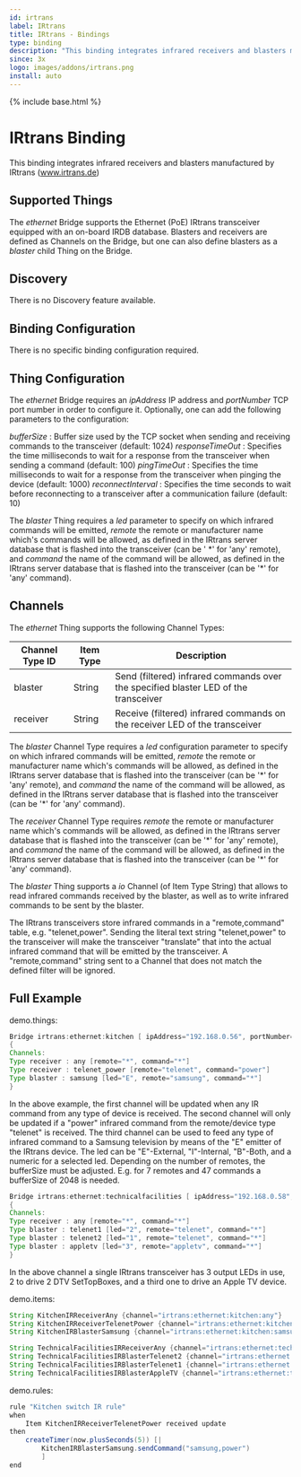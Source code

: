 ```yaml
---
id: irtrans
label: IRtrans
title: IRtrans - Bindings
type: binding
description: "This binding integrates infrared receivers and blasters manufactured by IRtrans (www.irtrans.de)"
since: 3x
logo: images/addons/irtrans.png
install: auto
---
```


<!-- Attention authors: Do not edit directly. Please add your changes to the appropriate source repository -->

{% include base.html %}

# IRtrans Binding

This binding integrates infrared receivers and blasters manufactured by IRtrans (www.irtrans.de)

## Supported Things

The _ethernet_ Bridge supports the Ethernet (PoE) IRtrans transceiver equipped with an on-board IRDB database. Blasters and receivers are defined as Channels on the Bridge, but one can also define blasters as a _blaster_ child Thing on the Bridge.

## Discovery

There is no Discovery feature available.

## Binding Configuration

There is no specific binding configuration required.

## Thing Configuration

The _ethernet_ Bridge requires an _ipAddress_ IP address and _portNumber_ TCP port number in order to configure it. Optionally, one can add the following parameters to the configuration:

_bufferSize_ : Buffer size used by the TCP socket when sending and receiving commands to the transceiver (default: 1024)
_responseTimeOut_ : Specifies the time milliseconds to wait for a response from the transceiver when sending a command (default: 100)
_pingTimeOut_ : Specifies the time milliseconds to wait for a response from the transceiver when pinging the device (default: 1000)
_reconnectInterval_ : Specifies the time seconds to wait before reconnecting to a transceiver after a communication failure (default: 10)

The _blaster_ Thing requires a _led_ parameter to specify on which infrared commands will be emitted, _remote_ the remote or manufacturer name which's commands will be allowed, as defined in the IRtrans server database that is flashed into the transceiver (can be ' \*' for 'any' remote), and _command_ the name of the command will be allowed, as defined in the IRtrans server database that is flashed into the transceiver (can be '*' for 'any' command).

## Channels

The _ethernet_ Thing supports the following Channel Types:

| Channel Type ID | Item Type | Description                                                                         |
|-----------------|-----------|-------------------------------------------------------------------------------------|
| blaster         | String    | Send (filtered) infrared commands over the specified blaster LED of the transceiver |
| receiver        | String    | Receive (filtered) infrared commands on the receiver LED of the transceiver         |

The _blaster_ Channel Type requires a _led_ configuration parameter to specify on which infrared commands will be emitted, _remote_ the remote or manufacturer name which's commands will be allowed, as defined in the IRtrans server database that is flashed into the transceiver (can be '\*' for 'any' remote), and _command_ the name of the command will be allowed, as defined in the IRtrans server database that is flashed into the transceiver (can be '*' for 'any' command).

The _receiver_ Channel Type requires _remote_ the remote or manufacturer name which's commands will be allowed, as defined in the IRtrans server database that is flashed into the transceiver (can be '\*' for 'any' remote), and _command_ the name of the command will be allowed, as defined in the IRtrans server database that is flashed into the transceiver (can be '*' for 'any' command).

The _blaster_ Thing supports a _io_ Channel (of Item Type String) that allows to read infrared commands received by the blaster, as well as to write infrared commands to be sent by the blaster.

The IRtrans transceivers store infrared commands in a "remote,command" table, e.g. "telenet,power". Sending the literal text string "telenet,power" to the transceiver will make the transceiver "translate" that into the actual infrared command that will be emitted by the transceiver.  A "remote,command" string sent to a Channel that does not match the defined filter will be ignored.

## Full Example

demo.things:

```java
Bridge irtrans:ethernet:kitchen [ ipAddress="192.168.0.56", portNumber=21000, bufferSize=1024, responseTimeOut=100, pingTimeOut=2000, reconnectInterval=10 ]
{
Channels:
Type receiver : any [remote="*", command="*"]
Type receiver : telenet_power [remote="telenet", command="power"]
Type blaster : samsung [led="E", remote="samsung", command="*"]
}
```

In the above example, the first channel will be updated when any IR command from any type of device is received. The second channel will only be updated if a "power" infrared command from the remote/device type "telenet" is received. The third channel can be used to feed any type of infrared command to a Samsung television by means of the "E" emitter of the IRtrans device.
The led can be "E"-External, "I"-Internal, "B"-Both, and a numeric for a selected led.
Depending on the number of remotes, the bufferSize must be adjusted. E.g. for 7 remotes and 47 commands a bufferSize of 2048 is needed.

```java
Bridge irtrans:ethernet:technicalfacilities [ ipAddress="192.168.0.58", portNumber=21000, bufferSize=1024, responseTimeOut=100, pingTimeOut=2000, reconnectInterval=10 ]
{
Channels:
Type receiver : any [remote="*", command="*"]
Type blaster : telenet1 [led="2", remote="telenet", command="*"]
Type blaster : telenet2 [led="1", remote="telenet", command="*"]
Type blaster : appletv [led="3", remote="appletv", command="*"]
}
```

In the above channel a single IRtrans transceiver has 3 output LEDs in use, 2 to drive 2 DTV SetTopBoxes, and a third one to drive an Apple TV device.

demo.items:

```java
String KitchenIRReceiverAny {channel="irtrans:ethernet:kitchen:any"}
String KitchenIRReceiverTelenetPower {channel="irtrans:ethernet:kitchen:telenet_power"}
String KitchenIRBlasterSamsung {channel="irtrans:ethernet:kitchen:samsung"}

String TechnicalFacilitiesIRReceiverAny {channel="irtrans:ethernet:technicalfacilities:any"}
String TechnicalFacilitiesIRBlasterTelenet2 {channel="irtrans:ethernet:technicalfacilities:telenet2"}
String TechnicalFacilitiesIRBlasterTelenet1 {channel="irtrans:ethernet:technicalfacilities:telenet1"}
String TechnicalFacilitiesIRBlasterAppleTV {channel="irtrans:ethernet:technicalfacilities:appletv"}
```

demo.rules:

```java
rule "Kitchen switch IR rule"
when
    Item KitchenIRReceiverTelenetPower received update 
then
    createTimer(now.plusSeconds(5)) [|
        KitchenIRBlasterSamsung.sendCommand("samsung,power")
        ]
end
```

